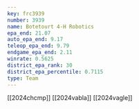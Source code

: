 ```yaml
---
key: frc3939
number: 3939
name: Botetourt 4-H Robotics
epa_end: 21.07
auto_epa_end: 9.17
teleop_epa_end: 9.79
endgame_epa_end: 2.11
winrate: 0.5625
district_epa_rank: 30
district_epa_percentile: 0.7115
type: Team
---
```

[[2024chcmp]]
[[2024vabla]]
[[2024vagle]]
